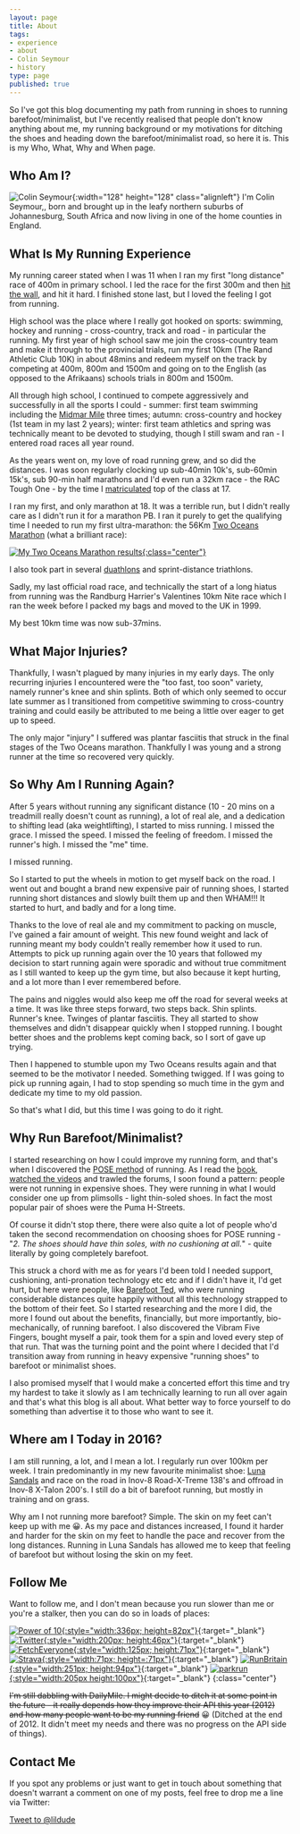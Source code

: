 ```yaml
---
layout: page
title: About
tags:
- experience
- about
- Colin Seymour
- history
type: page
published: true
---
```


So I've got this blog documenting my path from running in shoes to running barefoot/minimalist, but I've recently realised that people don't know anything about me, my running background or my motivations for ditching the shoes and heading down the barefoot/minimalist road, so here it is.  This is my Who, What, Why and When page.

## Who Am I?

![Colin Seymour](/img/profile.png){:width="128" height="128" class="alignleft"} I'm Colin Seymour,, born and brought up in the leafy northern suburbs of Johannesburg, South Africa and now living in one of the home counties in England.

## What Is My Running Experience

My running career stated when I was 11 when I ran my first "long distance" race of 400m in primary school.  I led the race for the first 300m and then [hit the wall](http://en.wikipedia.org/wiki/Hit_the_wall), and hit it hard.  I finished stone last, but I loved the feeling I got from running.

High school was the place where I really got hooked on sports: swimming, hockey and running - cross-country, track and road - in particular the running.  My first year of high school saw me join the cross-country team and make it through to the provincial trials, run my first 10km (The Rand Athletic Club 10K) in about 48mins and redeem myself on the track by competing at 400m, 800m and 1500m and going on to the English (as opposed to the Afrikaans) schools trials in 800m and 1500m.

All through high school, I continued to compete aggressively and successfully in all the sports I could -  summer: first team swimming including the [Midmar Mile](http://www.midmarmile.co.za/) three times; autumn: cross-country and hockey (1st team in my last 2 years); winter: first team athletics and spring was technically meant to be devoted to studying, though I still swam and ran - I entered road races all year round.

As the years went on, my love of road running grew, and so did the distances.  I was soon regularly clocking up sub-40min 10k's, sub-60min 15k's, sub 90-min half marathons and I'd even run a 32km race - the RAC Tough One - by the time I [matriculated](http://en.wikipedia.org/wiki/Matriculation_(South_Africa)) top of the class at 17.

I ran my first, and only marathon at 18.  It was a terrible run, but I didn't really care as I didn't run it for a marathon PB. I ran it purely to get the qualifying time I needed to run my first ultra-marathon: the 56Km [Two Oceans Marathon](http://www.twooceansmarathon.org.za/) (what a brilliant race):

[![My Two Oceans Marathon results](/assets/2OceansResults.png){:class="center"}](http://admin.twooceansmarathon.org.za/HistoryList.aspx?RunnerCode=39205 "1397 out of 7441 finishers.  5th junior")

I also took part in several [duathlons](http://en.wikipedia.org/wiki/Duathlon) and sprint-distance triathlons.

Sadly, my last official road race, and technically the start of a long hiatus from running was the Randburg Harrier's Valentines 10km Nite race which I ran the week before I packed my bags and moved to the UK in 1999.

My best 10km time was now sub-37mins.

## What Major Injuries?

Thankfully, I wasn't plagued by many injuries in my early days.  The only recurring injuries I encountered were the "too fast, too soon" variety, namely runner's knee and shin splints.  Both of which only seemed to occur late summer as I transitioned from competitive swimming to cross-country training and could easily be attributed to me being a little over eager to get up to speed.

The only major "injury" I suffered was plantar fasciitis that struck in the final stages of the Two Oceans marathon. Thankfully I was young and a strong runner at the time so recovered very quickly.

## So Why Am I Running Again?

After 5 years without running any significant distance (10 - 20 mins on a treadmill really doesn't count as running), a lot of real ale, and a dedication to shifting lead (aka weightlifting), I started to miss running.  I missed the grace.  I missed the speed.  I missed the feeling of freedom. I missed the runner's high. I missed the "me" time.

I missed running.

So I started to put the wheels in motion to get myself back on the road.  I went out and bought a brand new expensive pair of running shoes, I started running short distances and slowly built them up and then WHAM!!! It started to hurt, and badly and for a long time.

Thanks to the love of real ale and my commitment to packing on muscle, I've gained a fair amount of weight. This new found weight and lack of running meant my body couldn't really remember how it used to run.  Attempts to pick up running again over the 10 years that followed my decision to start running again were sporadic and without true commitment as I still wanted to keep up the gym time, but also because it kept hurting, and a lot more than I ever remembered before.

The pains and niggles would also keep me off the road for several weeks at a time.  It was like three steps forward, two steps back. Shin splints. Runner's knee. Twinges of plantar fasciitis.  They all started to show themselves and didn't disappear quickly when I stopped running.  I bought better shoes and the problems kept coming back, so I sort of gave up trying.

Then I happened to stumble upon my Two Oceans results again and that seemed to be the motivator I needed.  Something twigged.  If I was going to pick up running again, I had to stop spending so much time in the gym and dedicate my time to my old passion.

So that's what I did, but this time I was going to do it right.

## Why Run Barefoot/Minimalist?

I started researching on how I could improve my running form, and that's when I discovered the [POSE method](http://www.posetech.com/) of running.  As I read the [book](http://www.amazon.co.uk/Pose-Method-Running-Nicholas-Romanov/dp/0972553703/), [watched the videos](http://www.youtube.com/user/posetv) and trawled the forums, I soon found a pattern: people were not running in expensive shoes.  They were running in what I would consider one up from plimsolls - light thin-soled shoes. In fact the most popular pair of shoes were the Puma H-Streets.

Of course it didn't stop there, there were also quite a lot of people who'd taken the second recommendation on choosing shoes for POSE running - "_2. The shoes should have thin soles, with no cushioning at all._" - quite literally by going completely barefoot.

This struck a chord with me as for years I'd been told I needed support, cushioning, anti-pronation technology etc etc and if I didn't have it, I'd get hurt, but here were people, like [Barefoot Ted](http://barefootted.com/), who were running considerable distances quite happily without all this technology strapped to the bottom of their feet. So I started researching and the more I did, the more I found out about the benefits, financially, but more importantly, bio-mechanically, of running barefoot.  I also discovered the Vibram Five Fingers, bought myself a pair, took them for a spin and loved every step of that run.  That was the turning point and the point where I decided that I'd transition away from running in heavy expensive "running shoes" to barefoot or minimalist shoes.

I also promised myself that I would make a concerted effort this time and try my hardest to take it slowly as I am technically learning to run all over again and that's what this blog is all about.  What better way to force yourself to do something than advertise it to those who want to see it.

## Where am I Today in 2016?

I am still running, a lot, and I mean a lot. I regularly run over 100km per week. I train predominantly in my new favourite minimalist shoe: [Luna Sandals](http://lunasandals.com/) and race on the road in Inov-8 Road-X-Treme 138's and offroad in Inov-8 X-Talon 200's.  I still do a bit of barefoot running, but mostly in training and on grass.

Why am I not running more barefoot?  Simple. The skin on my feet can't keep up with me :grinning:. As my pace and distances increased, I found it harder and harder for the skin on my feet to handle the pace and recover from the long distances.  Running in Luna Sandals has allowed me to keep that feeling of barefoot but without losing the skin on my feet.

## Follow Me

Want to follow me, and I don't mean because you run slower than me or you're a stalker, then you can do so in loads of places:

[![Power of 10](/assets/powerof10.png){:style="width:336px; height=82px"}](http://www.thepowerof10.info/athletes/profile.aspx?athleteid=246985){:target="_blank"}  
[![Twitter](/assets/twitter.png){:style="width:200px; height:46px"}](http://twitter.com/lildude){:target="_blank"}
[![FetchEveryone](/assets/fetcheveryone.png){:style="width:125px; height:71px"}](http://www.fetcheveryone.com/userprofile.php?id=32814){:target="_blank"}
[![Strava](/assets/StravaRun.jpg){:style="width:71px; height=:71px"}](http://app.strava.com/athletes/1295848){:target="_blank"}
[![RunBritain](/assets/runbritain.png){:style="width:251px; height:94px"}](http://www.runbritainrankings.com/runners/profile.aspx?athleteid=246985){:target="_blank"}
[![parkrun](/assets/parkrun.png){:style="width:205px height:100px"}](http://www.parkrun.org.uk/athleteresultshistory?athleteNumber=73185){:target="_blank"}
{:class="center"}

<del>I'm still dabbling with DailyMile. I might decide to ditch it at some point in the future - it really depends how they improve their API this year (2012) and how many people want to be my running friend</del> :grinning:  (Ditched at the end of 2012. It didn't meet my needs and there was no progress on the API side of things).

## Contact Me

If you spot any problems or just want to get in touch about something that doesn't warrant a comment on one of my posts, feel free to drop me a line via Twitter:

<p class="center"><a href="https://twitter.com/intent/tweet?screen_name=lildude" class="twitter-mention-button" data-size="large" data-related="lildude">Tweet to @lildude</a></p>
<script>!function(d,s,id){var js,fjs=d.getElementsByTagName(s)[0],p=/^http:/.test(d.location)?'http':'https';if(!d.getElementById(id)){js=d.createElement(s);js.id=id;js.src=p+'://platform.twitter.com/widgets.js';fjs.parentNode.insertBefore(js,fjs);}}(document, 'script', 'twitter-wjs');</script>
